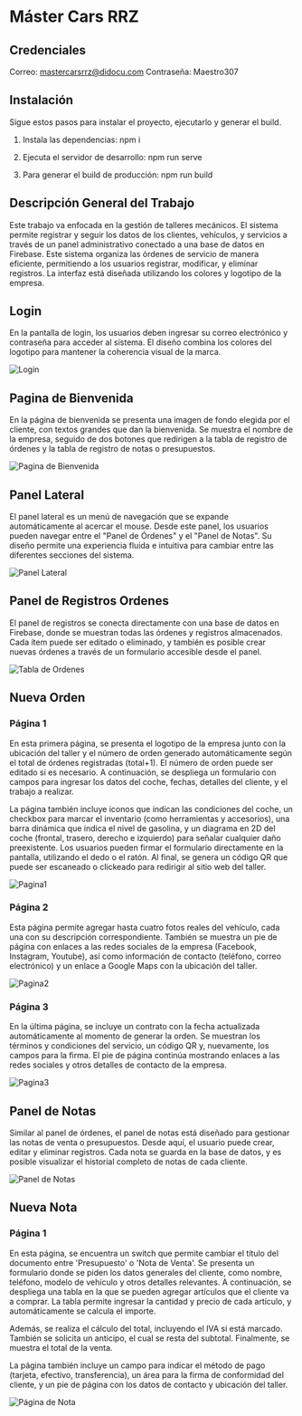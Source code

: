 # Máster Cars RRZ

## **Credenciales**
Correo: mastercarsrrz@didocu.com
Contraseña: Maestro307

## **Instalación**
Sigue estos pasos para instalar el proyecto, ejecutarlo y generar el build.

1. Instala las dependencias:
npm i

2. Ejecuta el servidor de desarrollo:
npm run serve

3. Para generar el build de producción:
npm run build


## Descripción General del Trabajo
Este trabajo va enfocada en la gestión de talleres mecánicos. El sistema permite registrar y seguir los datos de los clientes, vehículos, y servicios a través de un panel administrativo conectado a una base de datos en Firebase. Este sistema organiza las órdenes de servicio de manera eficiente, permitiendo a los usuarios registrar, modificar, y eliminar registros. La interfaz está diseñada utilizando los colores y logotipo de la empresa.

## **Login**
En la pantalla de login, los usuarios deben ingresar su correo electrónico y contraseña para acceder al sistema. El diseño combina los colores del logotipo para mantener la coherencia visual de la marca.

![Login](capturas/1.png)

## **Pagina de Bienvenida**
En la página de bienvenida se presenta una imagen de fondo elegida por el cliente, con textos grandes que dan la bienvenida. Se muestra el nombre de la empresa, seguido de dos botones que redirigen a la tabla de registro de órdenes y la tabla de registro de notas o presupuestos.

![Pagina de Bienvenida](capturas/2.png)

## **Panel Lateral**
El panel lateral es un menú de navegación que se expande automáticamente al acercar el mouse. Desde este panel, los usuarios pueden navegar entre el "Panel de Órdenes" y el "Panel de Notas". Su diseño permite una experiencia fluida e intuitiva para cambiar entre las diferentes secciones del sistema.

![Panel Lateral](capturas/3.png)

## **Panel de Registros Ordenes**
El panel de registros se conecta directamente con una base de datos en Firebase, donde se muestran todas las órdenes y registros almacenados. Cada ítem puede ser editado o eliminado, y también es posible crear nuevas órdenes a través de un formulario accesible desde el panel.

![Tabla de Ordenes](capturas/4.png)

## **Nueva Orden**

### **Página 1**
En esta primera página, se presenta el logotipo de la empresa junto con la ubicación del taller y el número de orden generado automáticamente según el total de órdenes registradas (total+1). El número de orden puede ser editado si es necesario. A continuación, se despliega un formulario con campos para ingresar los datos del coche, fechas, detalles del cliente, y el trabajo a realizar.

La página también incluye iconos que indican las condiciones del coche, un checkbox para marcar el inventario (como herramientas y accesorios), una barra dinámica que indica el nivel de gasolina, y un diagrama en 2D del coche (frontal, trasero, derecho e izquierdo) para señalar cualquier daño preexistente. Los usuarios pueden firmar el formulario directamente en la pantalla, utilizando el dedo o el ratón. Al final, se genera un código QR que puede ser escaneado o clickeado para redirigir al sitio web del taller.

![Pagina1](capturas/5.png)

### **Página 2**
Esta página permite agregar hasta cuatro fotos reales del vehículo, cada una con su descripción correspondiente. También se muestra un pie de página con enlaces a las redes sociales de la empresa (Facebook, Instagram, Youtube), así como información de contacto (teléfono, correo electrónico) y un enlace a Google Maps con la ubicación del taller.

![Pagina2](capturas/6.png)

### **Página 3**
En la última página, se incluye un contrato con la fecha actualizada automáticamente al momento de generar la orden. Se muestran los términos y condiciones del servicio, un código QR y, nuevamente, los campos para la firma. El pie de página continúa mostrando enlaces a las redes sociales y otros detalles de contacto de la empresa.

![Pagina3](capturas/7.png)

## **Panel de Notas**
Similar al panel de órdenes, el panel de notas está diseñado para gestionar las notas de venta o presupuestos. Desde aquí, el usuario puede crear, editar y eliminar registros. Cada nota se guarda en la base de datos, y es posible visualizar el historial completo de notas de cada cliente.

![Panel de Notas](capturas/8.png)

## **Nueva Nota**

### **Página 1**
En esta página, se encuentra un switch que permite cambiar el título del documento entre 'Presupuesto' o 'Nota de Venta'. Se presenta un formulario donde se piden los datos generales del cliente, como nombre, teléfono, modelo de vehículo y otros detalles relevantes. A continuación, se despliega una tabla en la que se pueden agregar artículos que el cliente va a comprar. La tabla permite ingresar la cantidad y precio de cada artículo, y automáticamente se calcula el importe.

Además, se realiza el cálculo del total, incluyendo el IVA si está marcado. También se solicita un anticipo, el cual se resta del subtotal. Finalmente, se muestra el total de la venta.

La página también incluye un campo para indicar el método de pago (tarjeta, efectivo, transferencia), un área para la firma de conformidad del cliente, y un pie de página con los datos de contacto y ubicación del taller.

![Página de Nota](capturas/9.png)